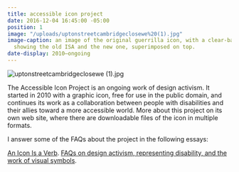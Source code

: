 ```yaml
---
title: accessible icon project
date: 2016-12-04 16:45:00 -05:00
position: 1
image: "/uploads/uptonstreetcambridgeclosewe%20(1).jpg"
image-caption: an image of the original guerrilla icon, with a clear-backed sticker
  showing the old ISA and the new one, superimposed on top.
date-display: 2010–ongoing
---
```


![uptonstreetcambridgeclosewe (1).jpg](/uploads/uptonstreetcambridgeclosewe%20(1).jpg)

The Accessible Icon Project is an ongoing work of design activism. It started in 2010 with a graphic icon, free for use in the public domain, and continues its work as a collaboration between people with disabilities and their allies toward a more accessible world. More about this project on its own web site, where there are downloadable files of the icon in multiple formats.

I answer some of the FAQs about the project in the following essays:

[An Icon Is a Verb](http://accessibleicon.org/#an-icon-is-a-verb).
[FAQs on design activism, representing disability, and the work of visual symbols](http://accessibleicon.org/#notes-on-design-activism).
